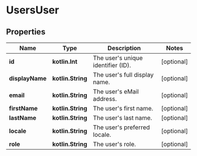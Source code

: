 
# UsersUser

## Properties
Name | Type | Description | Notes
------------ | ------------- | ------------- | -------------
**id** | **kotlin.Int** | The user&#39;s unique identifier (ID). |  [optional]
**displayName** | **kotlin.String** | The user&#39;s full display name. |  [optional]
**email** | **kotlin.String** | The user&#39;s eMail address. |  [optional]
**firstName** | **kotlin.String** | The user&#39;s first name. |  [optional]
**lastName** | **kotlin.String** | The user&#39;s last name. |  [optional]
**locale** | **kotlin.String** | The user&#39;s preferred locale. |  [optional]
**role** | **kotlin.String** | The user&#39;s role. |  [optional]



